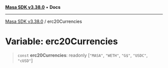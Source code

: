 [**Masa SDK v3.38.0**](../README.md) • **Docs**

***

[Masa SDK v3.38.0](../globals.md) / erc20Currencies

# Variable: erc20Currencies

> `const` **erc20Currencies**: readonly [`"MASA"`, `"WETH"`, `"G$"`, `"USDC"`, `"cUSD"`]
